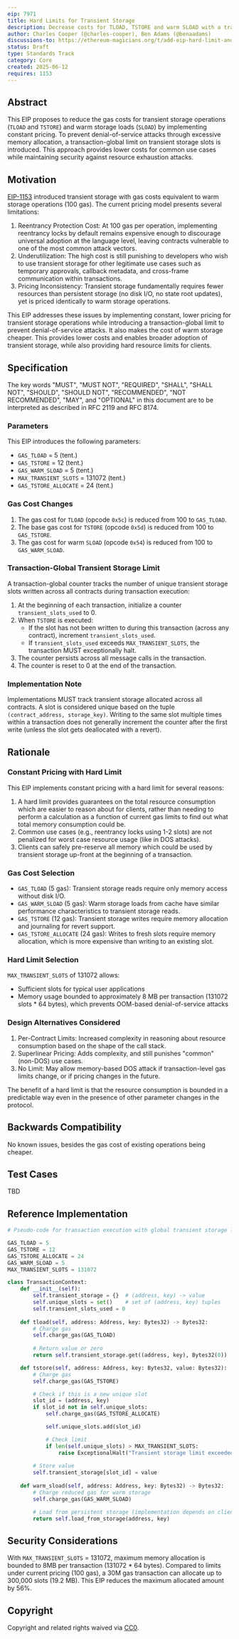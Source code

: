 ```yaml
---
eip: 7971
title: Hard Limits for Transient Storage
description: Decrease costs for TLOAD, TSTORE and warm SLOAD with a transaction-global limit
author: Charles Cooper (@charles-cooper), Ben Adams (@benaadams)
discussions-to: https://ethereum-magicians.org/t/add-eip-hard-limit-and-cost-reduction-for-transient-storage-allocation/24542
status: Draft
type: Standards Track
category: Core
created: 2025-06-12
requires: 1153
---
```


## Abstract

This EIP proposes to reduce the gas costs for transient storage operations (`TLOAD` and `TSTORE`) and warm storage loads (`SLOAD`) by implementing constant pricing. To prevent denial-of-service attacks through excessive memory allocation, a transaction-global limit on transient storage slots is introduced. This approach provides lower costs for common use cases while maintaining security against resource exhaustion attacks.

## Motivation

[EIP-1153](./eip-1153.md) introduced transient storage with gas costs equivalent to warm storage operations (100 gas). The current pricing model presents several limitations:

1. Reentrancy Protection Cost: At 100 gas per operation, implementing reentrancy locks by default remains expensive enough to discourage universal adoption at the language level, leaving contracts vulnerable to one of the most common attack vectors.
2. Underutilization: The high cost is still punishing to developers who wish to use transient storage for other legitimate use cases such as temporary approvals, callback metadata, and cross-frame communication within transactions.
3. Pricing Inconsistency: Transient storage fundamentally requires fewer resources than persistent storage (no disk I/O, no state root updates), yet is priced identically to warm storage operations.

This EIP addresses these issues by implementing constant, lower pricing for transient storage operations while introducing a transaction-global limit to prevent denial-of-service attacks. It also makes the cost of warm storage cheaper. This provides lower costs and enables broader adoption of transient storage, while also providing hard resource limits for clients.

## Specification

The key words "MUST", "MUST NOT", "REQUIRED", "SHALL", "SHALL NOT", "SHOULD", "SHOULD NOT", "RECOMMENDED", "NOT RECOMMENDED", "MAY", and "OPTIONAL" in this document are to be interpreted as described in RFC 2119 and RFC 8174.

### Parameters

This EIP introduces the following parameters:

- `GAS_TLOAD` = 5 (tent.)
- `GAS_TSTORE` = 12 (tent.)
- `GAS_WARM_SLOAD` = 5 (tent.)
- `MAX_TRANSIENT_SLOTS` = 131072 (tent.)
- `GAS_TSTORE_ALLOCATE` = 24 (tent.)

### Gas Cost Changes

1. The gas cost for `TLOAD` (opcode `0x5c`) is reduced from 100 to `GAS_TLOAD`.
2. The base gas cost for `TSTORE` (opcode `0x5d`) is reduced from 100 to `GAS_TSTORE`.
3. The gas cost for warm `SLOAD` (opcode `0x54`) is reduced from 100 to `GAS_WARM_SLOAD`.

### Transaction-Global Transient Storage Limit

A transaction-global counter tracks the number of unique transient storage slots written across all contracts during transaction execution:

1. At the beginning of each transaction, initialize a counter `transient_slots_used` to 0.
2. When `TSTORE` is executed:
   - If the slot has not been written to during this transaction (across any contract), increment `transient_slots_used`.
   - If `transient_slots_used` exceeds `MAX_TRANSIENT_SLOTS`, the transaction MUST exceptionally halt.
3. The counter persists across all message calls in the transaction.
4. The counter is reset to 0 at the end of the transaction.

### Implementation Note

Implementations MUST track transient storage allocated across all contracts. A slot is considered unique based on the tuple `(contract_address, storage_key)`. Writing to the same slot multiple times within a transaction does not generally increment the counter after the first write (unless the slot gets deallocated with a revert).

## Rationale

### Constant Pricing with Hard Limit

This EIP implements constant pricing with a hard limit for several reasons:

1. A hard limit provides guarantees on the total resource consumption which are easier to reason about for clients, rather than needing to perform a calculation as a function of current gas limits to find out what total memory consumption could be.
2. Common use cases (e.g., reentrancy locks using 1-2 slots) are not penalized for worst case resource usage (like in DOS attacks).
3. Clients can safely pre-reserve all memory which could be used by transient storage up-front at the beginning of a transaction.

### Gas Cost Selection

- `GAS_TLOAD` (5 gas): Transient storage reads require only memory access without disk I/O.
- `GAS_WARM_SLOAD` (5 gas): Warm storage loads from cache have similar performance characteristics to transient storage reads.
- `GAS_TSTORE` (12 gas): Transient storage writes require memory allocation and journaling for revert support.
- `GAS_TSTORE_ALLOCATE` (24 gas): Writes to fresh slots require memory allocation, which is more expensive than writing to an existing slot.

### Hard Limit Selection

`MAX_TRANSIENT_SLOTS` of 131072 allows:

- Sufficient slots for typical user applications
- Memory usage bounded to approximately 8 MB per transaction (131072 slots * 64 bytes), which prevents OOM-based denial-of-service attacks

### Design Alternatives Considered

1. Per-Contract Limits: Increased complexity in reasoning about resource consumption based on the shape of the call stack.
2. Superlinear Pricing: Adds complexity, and still punishes "common" (non-DOS) use cases.
3. No Limit: May allow memory-based DOS attack if transaction-level gas limits change, or if pricing changes in the future.

The benefit of a hard limit is that the resource consumption is bounded in a predictable way even in the presence of other parameter changes in the protocol.

## Backwards Compatibility

No known issues, besides the gas cost of existing operations being cheaper.

## Test Cases

TBD

## Reference Implementation

```python
# Pseudo-code for transaction execution with global transient storage limit

GAS_TLOAD = 5
GAS_TSTORE = 12
GAS_TSTORE_ALLOCATE = 24
GAS_WARM_SLOAD = 5
MAX_TRANSIENT_SLOTS = 131072

class TransactionContext:
    def __init__(self):
        self.transient_storage = {}  # (address, key) -> value
        self.unique_slots = set()    # set of (address, key) tuples
        self.transient_slots_used = 0
    
    def tload(self, address: Address, key: Bytes32) -> Bytes32:
        # Charge gas
        self.charge_gas(GAS_TLOAD)
        
        # Return value or zero
        return self.transient_storage.get((address, key), Bytes32(0))

    def tstore(self, address: Address, key: Bytes32, value: Bytes32):
        # Charge gas
        self.charge_gas(GAS_TSTORE)

        # Check if this is a new unique slot
        slot_id = (address, key)
        if slot_id not in self.unique_slots:
            self.charge_gas(GAS_TSTORE_ALLOCATE)

            self.unique_slots.add(slot_id)

            # Check limit
            if len(self.unique_slots) > MAX_TRANSIENT_SLOTS:
                raise ExceptionalHalt("Transient storage limit exceeded")
        
        # Store value
        self.transient_storage[slot_id] = value
    
    def warm_sload(self, address: Address, key: Bytes32) -> Bytes32:
        # Charge reduced gas for warm storage
        self.charge_gas(GAS_WARM_SLOAD)

        # Load from persistent storage (implementation depends on client)
        return self.load_from_storage(address, key)
```

## Security Considerations

With `MAX_TRANSIENT_SLOTS` = 131072, maximum memory allocation is bounded to 8MB per transaction (131072 * 64 bytes). Compared to limits under current pricing (100 gas), a 30M gas transaction can allocate up to 300,000 slots (19.2 MB). This EIP reduces the maximum allocated amount by 56%.

## Copyright

Copyright and related rights waived via [CC0](../LICENSE.md).
